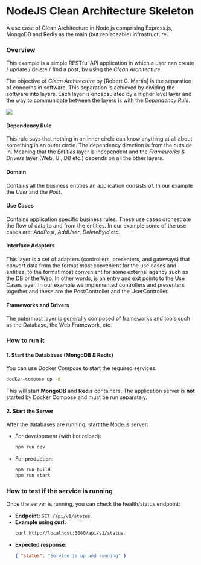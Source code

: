 # NodeJS Clean Architecture Skeleton

A use case of Clean Architecture in Node.js comprising Express.js, MongoDB and Redis as the main (but replaceable) infrastructure.

### Overview

This example is a simple RESTful API application in which a user can create / update / delete / find a post, by using the _Clean Architecture_.

The objective of _Clean Architecture_ by [Robert C. Martin] is the separation of concerns in software.
This separation is achieved by dividing the software into layers. Each layer is encapsulated by a higher level layer and the way to communicate between the layers is with the _Dependency Rule_.

![](https://blog.cleancoder.com/uncle-bob/images/2012-08-13-the-clean-architecture/CleanArchitecture.jpg)

#### Dependency Rule

This rule says that nothing in an inner circle can know anything at all about something in an outer circle. The dependency direction is from the outside in. Meaning that the _Entities_ layer is independent and the _Frameworks & Drivers_ layer (Web, UI, DB etc.) depends on all the other layers.

#### Domain

Contains all the business entities an application consists of. In our example the _User_ and the _Post_.

#### Use Cases

Contains application specific business rules. These use cases orchestrate the flow of data to and from the entities. In our example some of the use cases are: _AddPost_, _AddUser_, _DeleteById_ etc.

#### Interface Adapters

This layer is a set of adapters (controllers, presenters, and gateways) that convert data from the format most convenient for the use cases and entities, to the format most convenient for some external agency such as the DB or the Web. In other words, is an entry and exit points to the Use Cases layer. In our example we implemented controllers and presenters together and these are the PostController and the UserController.

#### Frameworks and Drivers

The outermost layer is generally composed of frameworks and tools such as the Database, the Web Framework, etc.

### How to run it

#### 1. Start the Databases (MongoDB & Redis)

You can use Docker Compose to start the required services:

```sh
docker-compose up -d
```

This will start **MongoDB** and **Redis** containers. The application server is **not** started by Docker Compose and must be run separately.

#### 2. Start the Server

After the databases are running, start the Node.js server:

- For development (with hot reload):
  ```sh
  npm run dev
  ```
- For production:
  ```sh
  npm run build
  npm run start
  ```

### How to test if the service is running

Once the server is running, you can check the health/status endpoint:

- **Endpoint:** `GET /api/v1/status`
- **Example using curl:**
  ```sh
  curl http://localhost:3000/api/v1/status
  ```
- **Expected response:**
  ```json
  { "status": "Service is up and running" }
  ```
